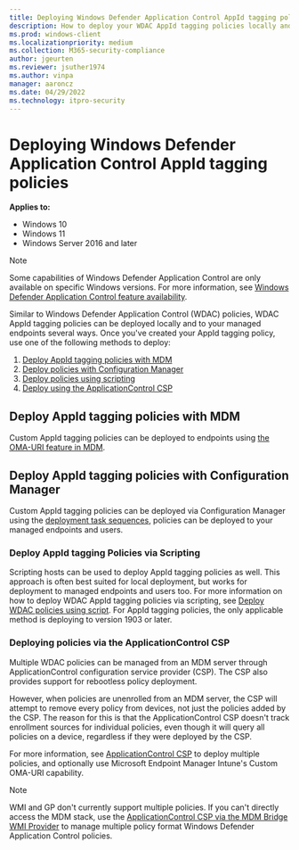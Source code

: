 ```yaml
---
title: Deploying Windows Defender Application Control AppId tagging policies
description: How to deploy your WDAC AppId tagging policies locally and globally within your managed environment.
ms.prod: windows-client
ms.localizationpriority: medium
ms.collection: M365-security-compliance
author: jgeurten
ms.reviewer: jsuther1974
ms.author: vinpa
manager: aaroncz
ms.date: 04/29/2022
ms.technology: itpro-security
---
```


# Deploying Windows Defender Application Control AppId tagging policies

**Applies to:**

- Windows 10
- Windows 11
- Windows Server 2016 and later

> [!NOTE]
> Some capabilities of Windows Defender Application Control are only available on specific Windows versions. For more information, see [Windows Defender Application Control feature availability](../feature-availability.md).

Similar to Windows Defender Application Control (WDAC) policies, WDAC AppId tagging policies can be deployed locally and to your managed endpoints several ways. Once you've created your AppId tagging policy, use one of the following methods to deploy:

1. [Deploy AppId tagging policies with MDM](#deploy-appid-tagging-policies-with-mdm)
1. [Deploy policies with Configuration Manager](#deploy-appid-tagging-policies-with-configuration-manager)
1. [Deploy policies using scripting](#deploy-appid-tagging-policies-via-scripting)
1. [Deploy using the ApplicationControl CSP](#deploying-policies-via-the-applicationcontrol-csp)

## Deploy AppId tagging policies with MDM

Custom AppId tagging policies can be deployed to endpoints using [the OMA-URI feature in MDM](../deployment/deploy-windows-defender-application-control-policies-using-intune.md#deploy-wdac-policies-with-custom-oma-uri).

## Deploy AppId tagging policies with Configuration Manager

Custom AppId tagging policies can be deployed via Configuration Manager using the [deployment task sequences](../deployment/deploy-wdac-policies-with-memcm.md#deploy-custom-wdac-policies-using-packagesprograms-or-task-sequences), policies can be deployed to your managed endpoints and users.

### Deploy AppId tagging Policies via Scripting

Scripting hosts can be used to deploy AppId tagging policies as well. This approach is often best suited for local deployment, but works for deployment to managed endpoints and users too. For more information on how to deploy WDAC AppId tagging policies via scripting, see [Deploy WDAC policies using script](../deployment/deploy-wdac-policies-with-script.md). For AppId tagging policies, the only applicable method is deploying to version 1903 or later.

### Deploying policies via the ApplicationControl CSP

Multiple WDAC policies can be managed from an MDM server through ApplicationControl configuration service provider (CSP). The CSP also provides support for rebootless policy deployment.

However, when policies are unenrolled from an MDM server, the CSP will attempt to remove every policy from devices, not just the policies added by the CSP. The reason for this is that the ApplicationControl CSP doesn't track enrollment sources for individual policies, even though it will query all policies on a device, regardless if they were deployed by the CSP.

For more information, see [ApplicationControl CSP](/windows/client-management/mdm/applicationcontrol-csp) to deploy multiple policies, and optionally use Microsoft Endpoint Manager Intune's Custom OMA-URI capability.

> [!NOTE]
> WMI and GP don't currently support multiple policies. If you can't directly access the MDM stack, use the [ApplicationControl CSP via the MDM Bridge WMI Provider](/windows/client-management/mdm/applicationcontrol-csp#powershell-and-wmi-bridge-usage-guidance) to manage multiple policy format Windows Defender Application Control policies.
